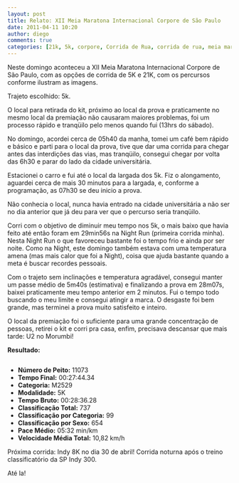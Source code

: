 ```yaml
---
layout: post
title: Relato: XII Meia Maratona Internacional Corpore de São Paulo
date: 2011-04-11 10:20
author: diego
comments: true
categories: [21k, 5k, corpore, Corrida de Rua, corrida de rua, meia maratona]
---
```

Neste domingo aconteceu a XII Meia Maratona Internacional Corpore de São Paulo, com as opções de corrida de 5K e 21K, com os percursos conforme ilustram as imagens.
<div class="moldura"><a  class="lightbox cboxElement" href="http://www.diegoronan.com.br/diegoronan/wp-content/uploads/2011/04/Corpore_MeiaMaratona_21K_web.jpg"><img src="http://www.diegoronan.com.br/diegoronan/wp-content/uploads/2011/04/Corpore_MeiaMaratona_21K_web.jpg" alt="" class="imgTitulo" /></a></div>
<div style="text-align: center; width: 100%; display: block;">
<div class="moldura"><a class="lightbox cboxElement" href="http://www.diegoronan.com.br/diegoronan/wp-content/uploads/2011/04/Corpore_MeiaMaratona_5K_web.jpg"><img src="http://www.diegoronan.com.br/diegoronan/wp-content/uploads/2011/04/Corpore_MeiaMaratona_5K_web.jpg" alt=""  class="imgTitulo" /></a></div>
</div>
Trajeto escolhido: 5k.

O local para retirada do kit, próximo ao local da prova e praticamente no mesmo local da premiação não causaram maiores problemas, foi um processo rápido e tranqüilo pelo menos quando fui (13hrs do sábado).

No domingo, acordei cerca de 05h40 da manha, tomei um café bem rápido e básico e parti para o local da prova, tive que dar uma corrida para chegar antes das interdições das vias, mas tranqüilo, consegui chegar por volta das 6h30 e parar do lado da cidade universitária.

Estacionei o carro e fui até o local da largada dos 5k. Fiz o alongamento, aguardei cerca de mais 30 minutos para a largada, e, conforme a programação, as 07h30 se deu inicio a prova.

Não conhecia o local, nunca havia entrado na cidade universitária a não ser no dia anterior que já deu para ver que o percurso seria tranqüilo.

Corri com o objetivo de diminuir meu tempo nos 5k, o mais baixo que havia feito até então foram em 29min56s na Night Run (primeira corrida minha). Nesta Night Run o que favoreceu bastante foi o tempo frio e ainda por ser noite. Como na Night, este domingo também estava com uma temperatura amena (mas mais calor que foi a Night), coisa que ajuda bastante quando a meta é buscar recordes pessoais.

Com o trajeto sem inclinações e temperatura agradável, consegui manter um passe médio de 5m40s (estimativa) e finalizando a prova em 28m07s, baixei praticamente meu tempo anterior em 2 minutos. Fui o tempo todo buscando o meu limite e consegui atingir a marca. O desgaste foi bem grande, mas terminei a prova muito satisfeito e inteiro.

O local da premiação foi o suficiente para uma grande  concentração de pessoas, retirei o kit e corri pra casa, enfim, precisava descansar que mais tarde: U2 no Morumbi!

<strong>Resultado:</strong>
<div class="moldura"><a class="lightbox cboxElement" href="http://www.diegoronan.com.br/diegoronan/wp-content/uploads/2011/04/DSC_0126_big.JPG"><img src="http://www.diegoronan.com.br/diegoronan/wp-content/uploads/2011/04/DSC_0126.JPG" alt="" /></a></div>
<ul>
	<li><strong>Número de Peito:</strong> 11073</li>
	<li><strong>Tempo Final:</strong> 00:27:44.34</li>
	<li><strong>Categoria:</strong> M2529</li>
	<li><strong>Modalidade:</strong> 5K</li>
	<li><strong>Tempo Bruto:</strong> 00:28:36.28</li>
	<li><strong>Classificação Total:</strong> 737</li>
	<li><strong>Classificação por Categoria:</strong> 99</li>
	<li><strong>Classificação por Sexo:</strong> 654</li>
	<li><strong>Pace Médio:</strong> 05:32 min/km</li>
	<li><strong> Velocidade Média Total:</strong> 10,82 km/h</li>
</ul>
Próxima corrida: Indy 8K no dia 30 de abril! Corrida noturna após o treino classificatório da SP Indy 300.

Até la!

